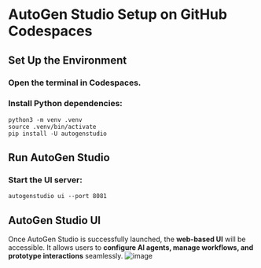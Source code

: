 # AutoGen Studio Setup on GitHub Codespaces

## Set Up the Environment

### Open the terminal in Codespaces.

### Install Python dependencies:
```
python3 -m venv .venv
source .venv/bin/activate
pip install -U autogenstudio
```

## Run AutoGen Studio
### Start the UI server:
```
autogenstudio ui --port 8081
```

## AutoGen Studio UI

Once AutoGen Studio is successfully launched, the **web-based UI** will be accessible. It allows users to **configure AI agents, manage workflows, and prototype interactions** seamlessly.
![image](https://github.com/user-attachments/assets/c6432e38-2d6f-4079-8b59-f25c60f2f674)

